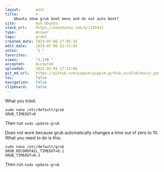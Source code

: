 ```yaml
---
layout:       post
title:        >
    Ubuntu show grub boot menu and do not auto boot?
site:         Ask Ubuntu
stack_url:    https://askubuntu.com/q/1156431
type:         Answer
tags:         grub2
created_date: 2019-07-06 17:05:33
edit_date:    2019-07-06 22:31:04
votes:        "1 "
favorites:    
views:        "1,178 "
accepted:     Accepted
uploaded:     2022-02-04 17:13:08
git_md_url:   https://github.com/pippim/pippim.github.io/blob/main/_posts/2019/2019-07-06-Ubuntu-show-grub-boot-menu-and-do-not-auto-boot_.md
toc:          false
navigation:   false
clipboard:    false
---
```


<!-- Language-all: lang-bash -->
What you tried:

``` 
sudo nano /etc/default/grub
GRUB_TIMEOUT=0
```

Then run `sudo update-grub`

Does not work because grub automatically changes a time out of zero to 10. What you need to do is this:

``` 
sudo nano /etc/default/grub
GRUB_RECORDFAIL_TIMEOUT=0.1
GRUB_TIMEOUT=0.1
```

Then run `sudo update-grub`
